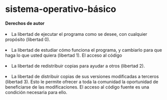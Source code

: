 # sistema-operativo-básico
<h4>Derechos de autor</h4>
<li>La libertad de ejecutar el programa como se desee, con cualquier propósito (libertad 0).</li>
</br>
<li>La libertad de estudiar cómo funciona el programa, y cambiarlo para que haga lo que usted quiera (libertad 1). El acceso al código</li>
</br>
<li>La libertad de redistribuir copias para ayudar a otros (libertad 2).</li>
</br>
<li>La libertad de distribuir copias de sus versiones modificadas a terceros (libertad 3). Esto le permite ofrecer a toda la comunidad la oportunidad de beneficiarse de las modificaciones. El acceso al código fuente es una condición necesaria para ello.</li>
